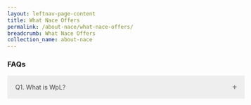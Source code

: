 ```yaml
---
layout: leftnav-page-content
title: What Nace Offers
permalink: /about-nace/what-nace-offers/
breadcrumb: What Nace Offers
collection_name: about-nace
---
```



<style>
/* Style the element that is used to open and close the accordion class */
p.accordion {
    background-color: #eee;
    color: #444;
    cursor: pointer;
    padding: 18px;
    width: 100%;
    text-align: left;
    border: none;
    outline: none;
    transition: 0.4s;
    margin-bottom:10px;
}

/* Add a background color to the accordion if it is clicked on (add the .active class with JS), and when you move the mouse over it (hover) */
p.accordion.active, p.accordion:hover {
    background-color: #ddd;
}

/* Unicode character for "plus" sign (+) */
p.accordion:after {
    content: '\2795'; 
    font-size: 13px;
    color: #777;
    float: right;
    margin-left: 5px;
}

/* Unicode character for "minus" sign (-) */
p.accordion.active:after {
    content: "\2796"; 
}

/* Style the element that is used for the panel class */

div.panel {
    padding: 0 18px;
    background-color: white;
    max-height: 0;
    overflow: hidden;
    transition: 0.4s ease-in-out;
    opacity: 0;
    margin-bottom:10px;
}

div.panel.show {
    opacity: 1;
    max-height: 500px; /* Whatever you like, as long as its more than the height of the content (on all screen sizes) */
}
</style>





<script>
document.addEventListener("DOMContentLoaded", function(event) { 


var acc = document.getElementsByClassName("accordion");
var panel = document.getElementsByClassName('panel');

for (var i = 0; i < acc.length; i++) {
    acc[i].onclick = function() {
        var setClasses = !this.classList.contains('active');
        setClass(acc, 'active', 'remove');
        setClass(panel, 'show', 'remove');

        if (setClasses) {
            this.classList.toggle("active");
            this.nextElementSibling.classList.toggle("show");
        }
    }
}

function setClass(els, className, fnName) {
    for (var i = 0; i < els.length; i++) {
        els[i].classList[fnName](className);
    }
}

});
</script>






<h3>FAQs</h3>

<p class="accordion">Q1. What is WpL?</p>
<div class="panel">A. The course is charged in Australian dollars.</div>
